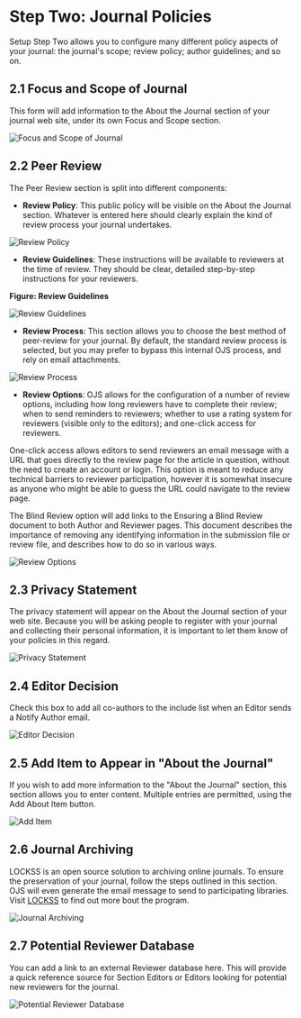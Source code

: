 # Step Two: Journal Policies

Setup Step Two allows you to configure many different policy aspects of your journal: the journal's scope; review policy; author guidelines; and so on.

## 2.1 Focus and Scope of Journal

This form will add information to the About the Journal section of your journal web site, under its own Focus and Scope section.

![Focus and Scope of Journal](images/chapter5/five_steps/focus_scope.png)

## 2.2 Peer Review

The Peer Review section is split into different components:

* **Review Policy**: This public policy will be visible on the About the Journal section. Whatever is entered here should clearly explain the kind of review process your journal undertakes.

![Review Policy](images/chapter5/five_steps/peer_review.png)

* **Review Guidelines**: These instructions will be available to reviewers at the time of review. They should be clear, detailed step-by-step instructions for your reviewers.

**Figure: Review Guidelines**

![Review Guidelines](images/chapter5/five_steps/guidelines.png)

* **Review Process**: This section allows you to choose the best method of peer-review for your journal. By default, the standard review process is selected, but you may prefer to bypass this internal OJS process, and rely on email attachments.

![Review Process](images/chapter5/five_steps/process.png)

* **Review Options**: OJS allows for the configuration of a number of review options, including how long reviewers have to complete their review; when to send reminders to reviewers; whether to use a rating system for reviewers (visible only to the editors); and one-click access for reviewers.

One-click access allows editors to send reviewers an email message with a URL that goes directly to the review page for the article in question, without the need to create an account or login. This option is meant to reduce any technical barriers to reviewer participation, however it is somewhat insecure as anyone who might be able to guess the URL could navigate to the review page.

The Blind Review option will add links to the Ensuring a Blind Review document to both Author and Reviewer pages. This document describes the importance of removing any identifying information in the submission file or review file, and describes how to do so in various ways.

![Review Options](images/chapter5/five_steps/options.png)

## 2.3 Privacy Statement

The privacy statement will appear on the About the Journal section of your web site. Because you will be asking people to register with your journal and collecting their personal information, it is important to let them know of your policies in this regard.

![Privacy Statement](images/chapter5/five_steps/privacy.png)

## 2.4 Editor Decision

Check this box to add all co-authors to the include list when an Editor sends a Notify Author email.

![Editor Decision](images/chapter5/five_steps/editor_decision.png)

## 2.5 Add Item to Appear in "About the Journal"

If you wish to add more information to the "About the Journal" section, this section allows you to enter content. Multiple entries are permitted, using the Add About Item button.

![Add Item](images/chapter5/five_steps/add_item.png)

## 2.6 Journal Archiving

LOCKSS is an open source solution to archiving online journals. To ensure the preservation of your journal, follow the steps outlined in this section. OJS will even generate the email message to send to participating libraries. Visit [LOCKSS](http://www.lockss.org/) to find out more bout the program.

![Journal Archiving](images/chapter5/five_steps/archiving.png)

## 2.7 Potential Reviewer Database

You can add a link to an external Reviewer database here. This will provide a quick reference source for Section Editors or Editors looking for potential new reviewers for the journal.

![Potential Reviewer Database](images/chapter5/five_steps/reviewer_database.png)
